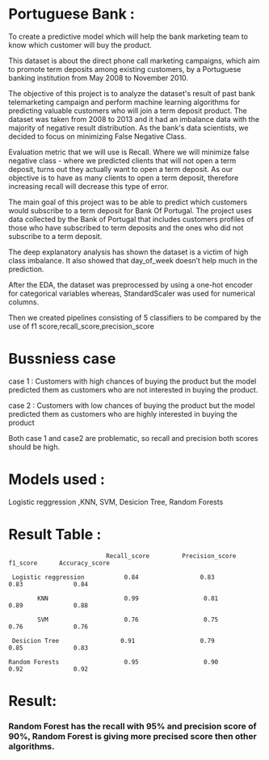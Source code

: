 # Portuguese Bank :
To create a predictive model which will help the bank marketing team to know which customer will buy the product.

This dataset is about the direct phone call marketing campaigns, which aim to promote term deposits among existing customers, by a Portuguese banking institution from May 2008 to November 2010. 

The objective of this project is to analyze the dataset's result of past bank telemarketing campaign and perform machine learning algorithms for predicting valuable customers who will join a term deposit product. The dataset was taken from 2008 to 2013 and it had an imbalance data with the majority of negative result distribution. As the bank's data scientists, we decided to focus on minimizing False Negative Class.

Evaluation metric that we will use is Recall. Where we will minimize false negative class - where we predicted clients that will not open a term deposit, turns out they actually want to open a term deposit. As our objective is to have as many clients to open a term deposit, therefore increasing recall will decrease this type of error.

The main goal of this project was to be able to predict which customers would subscribe to a term deposit for Bank Of Portugal. The project uses data collected by the Bank of Portugal that includes customers profiles of those who have subscribed to term deposits and the ones who did not subscribe to a term deposit.

The deep explanatory analysis has shown the dataset is a victim of high class imbalance. It also showed that day_of_week doesn’t help much in the prediction.

After the EDA, the dataset was preprocessed by using a one-hot encoder for categorical variables whereas, StandardScaler was used for numerical columns.

Then we created pipelines consisting of 5 classifiers to be compared by the use of f1 score,recall_score,precision_score

# Bussniess  case
case 1 : Customers with high chances of buying the product but the model predicted them as customers who are not interested in buying the product. 

case 2 : Customers with low chances of buying the product but the model predicted them as customers who are highly  interested in buying the product 

Both case 1 and case2 are problematic, so recall and precision both scores should be high.

# Models used :
Logistic reggression ,KNN, SVM, Desicion Tree, Random Forests


# Result Table :
                              
                               Recall_score         Precision_score        f1_score      Accuracy_score
    
     Logistic reggression           0.84                 0.83                   0.83              0.84

            KNN                     0.99                  0.81                  0.89              0.88
            
            SVM                     0.76                  0.75                  0.76              0.76
            
     Desicion Tree                 0.91                  0.79                  0.85              0.83
    
    Random Forests                  0.95                  0.90                  0.92              0.92
    
    
# Result: 
### Random Forest has the recall with 95% and precision score of 90%, Random Forest is giving more precised score then other algorithms.
    
